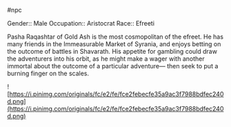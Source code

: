 #npc 

Gender:: Male
Occupation:: Aristocrat
Race:: Efreeti

Pasha Raqashtar of Gold Ash is the most cosmopolitan of the efreet. He has many friends in the Immeasurable Market of Syrania, and enjoys betting on the outcome of battles in Shavarath. His appetite for gambling could draw the adventurers into his orbit, as he might make a wager with another immortal about the outcome of a particular adventure— then seek to put a burning finger on the scales.

![https://i.pinimg.com/originals/fc/e2/fe/fce2febecfe35a9ac3f7988bdfec240d.png](https://i.pinimg.com/originals/fc/e2/fe/fce2febecfe35a9ac3f7988bdfec240d.png)